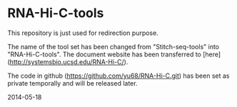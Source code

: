 RNA-Hi-C-tools
==============

This repository is just used for redirection purpose.

The name of the tool set has been changed from "Stitch-seq-tools" into "RNA-Hi-C-tools". The document website has been transferred to [here] (http://systemsbio.ucsd.edu/RNA-Hi-C/).  

The code in github (https://github.com/yu68/RNA-Hi-C.git) has been set as private temporally and will be released later.

2014-05-18

